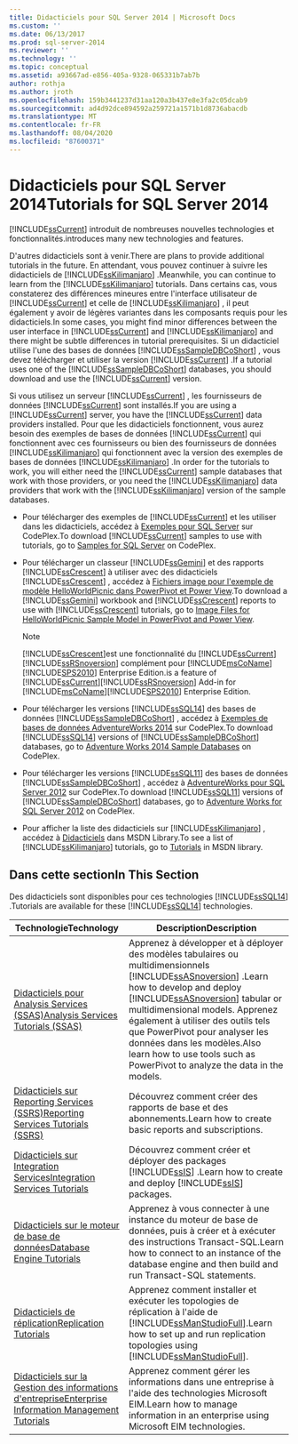 ```yaml
---
title: Didacticiels pour SQL Server 2014 | Microsoft Docs
ms.custom: ''
ms.date: 06/13/2017
ms.prod: sql-server-2014
ms.reviewer: ''
ms.technology: ''
ms.topic: conceptual
ms.assetid: a93667ad-e856-405a-9328-065331b7ab7b
author: rothja
ms.author: jroth
ms.openlocfilehash: 159b3441237d31aa120a3b437e8e3fa2c05dcab9
ms.sourcegitcommit: ad4d92dce894592a259721a1571b1d8736abacdb
ms.translationtype: MT
ms.contentlocale: fr-FR
ms.lasthandoff: 08/04/2020
ms.locfileid: "87600371"
---
```

# <a name="tutorials-for-sql-server-2014"></a><span data-ttu-id="a4974-102">Didacticiels pour SQL Server 2014</span><span class="sxs-lookup"><span data-stu-id="a4974-102">Tutorials for SQL Server 2014</span></span>
  [!INCLUDE[ssCurrent](../includes/sscurrent-md.md)] <span data-ttu-id="a4974-103">introduit de nombreuses nouvelles technologies et fonctionnalités.</span><span class="sxs-lookup"><span data-stu-id="a4974-103">introduces many new technologies and features.</span></span>  
  
 <span data-ttu-id="a4974-104">D'autres didacticiels sont à venir.</span><span class="sxs-lookup"><span data-stu-id="a4974-104">There are plans to provide additional tutorials in the future.</span></span> <span data-ttu-id="a4974-105">En attendant, vous pouvez continuer à suivre les didacticiels de [!INCLUDE[ssKilimanjaro](../includes/sskilimanjaro-md.md)] .</span><span class="sxs-lookup"><span data-stu-id="a4974-105">Meanwhile, you can continue to learn from the [!INCLUDE[ssKilimanjaro](../includes/sskilimanjaro-md.md)] tutorials.</span></span> <span data-ttu-id="a4974-106">Dans certains cas, vous constaterez des différences mineures entre l'interface utilisateur de [!INCLUDE[ssCurrent](../includes/sscurrent-md.md)] et celle de [!INCLUDE[ssKilimanjaro](../includes/sskilimanjaro-md.md)] , il peut également y avoir de légères variantes dans les composants requis pour les didacticiels.</span><span class="sxs-lookup"><span data-stu-id="a4974-106">In some cases, you might find minor differences between the user interface in [!INCLUDE[ssCurrent](../includes/sscurrent-md.md)] and [!INCLUDE[ssKilimanjaro](../includes/sskilimanjaro-md.md)] and there might be subtle differences in tutorial prerequisites.</span></span> <span data-ttu-id="a4974-107">Si un didacticiel utilise l'une des bases de données [!INCLUDE[ssSampleDBCoShort](../includes/sssampledbcoshort-md.md)] , vous devez télécharger et utiliser la version [!INCLUDE[ssCurrent](../includes/sscurrent-md.md)] .</span><span class="sxs-lookup"><span data-stu-id="a4974-107">If a tutorial uses one of the [!INCLUDE[ssSampleDBCoShort](../includes/sssampledbcoshort-md.md)] databases, you should download and use the [!INCLUDE[ssCurrent](../includes/sscurrent-md.md)] version.</span></span>  
  
 <span data-ttu-id="a4974-108">Si vous utilisez un serveur [!INCLUDE[ssCurrent](../includes/sscurrent-md.md)] , les fournisseurs de données [!INCLUDE[ssCurrent](../includes/sscurrent-md.md)] sont installés.</span><span class="sxs-lookup"><span data-stu-id="a4974-108">If you are using a [!INCLUDE[ssCurrent](../includes/sscurrent-md.md)] server, you have the [!INCLUDE[ssCurrent](../includes/sscurrent-md.md)] data providers installed.</span></span> <span data-ttu-id="a4974-109">Pour que les didacticiels fonctionnent, vous aurez besoin des exemples de bases de données [!INCLUDE[ssCurrent](../includes/sscurrent-md.md)] qui fonctionnent avec ces fournisseurs ou bien des fournisseurs de données [!INCLUDE[ssKilimanjaro](../includes/sskilimanjaro-md.md)] qui fonctionnent avec la version des exemples de bases de données [!INCLUDE[ssKilimanjaro](../includes/sskilimanjaro-md.md)] .</span><span class="sxs-lookup"><span data-stu-id="a4974-109">In order for the tutorials to work, you will either need the [!INCLUDE[ssCurrent](../includes/sscurrent-md.md)] sample databases that work with those providers, or you need the [!INCLUDE[ssKilimanjaro](../includes/sskilimanjaro-md.md)] data providers that work with the [!INCLUDE[ssKilimanjaro](../includes/sskilimanjaro-md.md)] version of the sample databases.</span></span>  
  
-   <span data-ttu-id="a4974-110">Pour télécharger des exemples de [!INCLUDE[ssCurrent](../includes/sscurrent-md.md)] et les utiliser dans les didacticiels, accédez à [Exemples pour SQL Server](https://social.technet.microsoft.com/wiki/contents/articles/3735.sql-server-samples-readme.aspx#About_Crescent_Sample_Images) sur CodePlex.</span><span class="sxs-lookup"><span data-stu-id="a4974-110">To download [!INCLUDE[ssCurrent](../includes/sscurrent-md.md)] samples to use with tutorials, go to [Samples for SQL Server](https://social.technet.microsoft.com/wiki/contents/articles/3735.sql-server-samples-readme.aspx#About_Crescent_Sample_Images) on CodePlex.</span></span>  
  
-   <span data-ttu-id="a4974-111">Pour télécharger un classeur [!INCLUDE[ssGemini](../includes/ssgemini-md.md)] et des rapports [!INCLUDE[ssCrescent](../includes/sscrescent-md.md)] à utiliser avec des didacticiels [!INCLUDE[ssCrescent](../includes/sscrescent-md.md)] , accédez à [Fichiers image pour l'exemple de modèle HelloWorldPicnic dans PowerPivot et Power View](https://www.microsoft.com/download/details.aspx?id=26719).</span><span class="sxs-lookup"><span data-stu-id="a4974-111">To download a [!INCLUDE[ssGemini](../includes/ssgemini-md.md)] workbook and [!INCLUDE[ssCrescent](../includes/sscrescent-md.md)] reports to use with [!INCLUDE[ssCrescent](../includes/sscrescent-md.md)] tutorials, go to [Image Files for HelloWorldPicnic Sample Model in PowerPivot and Power View](https://www.microsoft.com/download/details.aspx?id=26719).</span></span>  
  
    > [!NOTE]  
    >  [!INCLUDE[ssCrescent](../includes/sscrescent-md.md)]<span data-ttu-id="a4974-112">est une fonctionnalité du [!INCLUDE[ssCurrent](../includes/sscurrent-md.md)] [!INCLUDE[ssRSnoversion](../includes/ssrsnoversion-md.md)] complément pour [!INCLUDE[msCoName](../includes/msconame-md.md)] [!INCLUDE[SPS2010](../includes/sps2010-md.md)] Enterprise Edition.</span><span class="sxs-lookup"><span data-stu-id="a4974-112">is a feature of [!INCLUDE[ssCurrent](../includes/sscurrent-md.md)][!INCLUDE[ssRSnoversion](../includes/ssrsnoversion-md.md)] Add-in for [!INCLUDE[msCoName](../includes/msconame-md.md)][!INCLUDE[SPS2010](../includes/sps2010-md.md)] Enterprise Edition.</span></span>  
  
-   <span data-ttu-id="a4974-113">Pour télécharger les versions [!INCLUDE[ssSQL14](../includes/sssql14-md.md)] des bases de données [!INCLUDE[ssSampleDBCoShort](../includes/sssampledbcoshort-md.md)] , accédez à [Exemples de bases de données AdventureWorks 2014](https://msftdbprodsamples.codeplex.com/releases/view/125550) sur CodePlex.</span><span class="sxs-lookup"><span data-stu-id="a4974-113">To download [!INCLUDE[ssSQL14](../includes/sssql14-md.md)] versions of [!INCLUDE[ssSampleDBCoShort](../includes/sssampledbcoshort-md.md)] databases, go to [Adventure Works 2014 Sample Databases](https://msftdbprodsamples.codeplex.com/releases/view/125550) on CodePlex.</span></span>  
  
-   <span data-ttu-id="a4974-114">Pour télécharger les versions [!INCLUDE[ssSQL11](../includes/sssql11-md.md)] des bases de données [!INCLUDE[ssSampleDBCoShort](../includes/sssampledbcoshort-md.md)] , accédez à [AdventureWorks pour SQL Server 2012](https://msftdbprodsamples.codeplex.com/releases/view/55330) sur CodePlex.</span><span class="sxs-lookup"><span data-stu-id="a4974-114">To download [!INCLUDE[ssSQL11](../includes/sssql11-md.md)] versions of [!INCLUDE[ssSampleDBCoShort](../includes/sssampledbcoshort-md.md)] databases, go to [Adventure Works for SQL Server 2012](https://msftdbprodsamples.codeplex.com/releases/view/55330) on CodePlex.</span></span>  
  
-   <span data-ttu-id="a4974-115">Pour afficher la liste des didacticiels sur [!INCLUDE[ssKilimanjaro](../includes/sskilimanjaro-md.md)] , accédez à [Didacticiels](https://msdn.microsoft.com/library/ms167593.aspx) dans MSDN Library.</span><span class="sxs-lookup"><span data-stu-id="a4974-115">To see a list of [!INCLUDE[ssKilimanjaro](../includes/sskilimanjaro-md.md)] tutorials, go to [Tutorials](https://msdn.microsoft.com/library/ms167593.aspx) in MSDN library.</span></span>  
  
## <a name="in-this-section"></a><span data-ttu-id="a4974-116">Dans cette section</span><span class="sxs-lookup"><span data-stu-id="a4974-116">In This Section</span></span>  
 <span data-ttu-id="a4974-117">Des didacticiels sont disponibles pour ces technologies [!INCLUDE[ssSQL14](../includes/sssql14-md.md)] .</span><span class="sxs-lookup"><span data-stu-id="a4974-117">Tutorials are available for these [!INCLUDE[ssSQL14](../includes/sssql14-md.md)] technologies.</span></span>  
  
|<span data-ttu-id="a4974-118">Technologie</span><span class="sxs-lookup"><span data-stu-id="a4974-118">Technology</span></span>|<span data-ttu-id="a4974-119">Description</span><span class="sxs-lookup"><span data-stu-id="a4974-119">Description</span></span>|  
|----------------|-----------------|  
|[<span data-ttu-id="a4974-120">Didacticiels pour Analysis Services &#40;SSAS&#41;</span><span class="sxs-lookup"><span data-stu-id="a4974-120">Analysis Services Tutorials &#40;SSAS&#41;</span></span>](https://docs.microsoft.com/analysis-services/analysis-services-tutorials-ssas)|<span data-ttu-id="a4974-121">Apprenez à développer et à déployer des modèles tabulaires ou multidimensionnels [!INCLUDE[ssASnoversion](../includes/ssasnoversion-md.md)] .</span><span class="sxs-lookup"><span data-stu-id="a4974-121">Learn how to develop and deploy [!INCLUDE[ssASnoversion](../includes/ssasnoversion-md.md)] tabular or multidimensional models.</span></span> <span data-ttu-id="a4974-122">Apprenez également à utiliser des outils tels que PowerPivot pour analyser les données dans les modèles.</span><span class="sxs-lookup"><span data-stu-id="a4974-122">Also learn how to use tools such as PowerPivot to analyze the data in the models.</span></span>|  
|[<span data-ttu-id="a4974-123">Didacticiels sur Reporting Services &#40;SSRS&#41;</span><span class="sxs-lookup"><span data-stu-id="a4974-123">Reporting Services Tutorials &#40;SSRS&#41;</span></span>](../reporting-services/reporting-services-tutorials-ssrs.md)|<span data-ttu-id="a4974-124">Découvrez comment créer des rapports de base et des abonnements.</span><span class="sxs-lookup"><span data-stu-id="a4974-124">Learn how to create basic reports and subscriptions.</span></span>|  
|[<span data-ttu-id="a4974-125">Didacticiels sur Integration Services</span><span class="sxs-lookup"><span data-stu-id="a4974-125">Integration Services Tutorials</span></span>](../integration-services/integration-services-tutorials.md)|<span data-ttu-id="a4974-126">Découvrez comment créer et déployer des packages [!INCLUDE[ssIS](../includes/ssis-md.md)] .</span><span class="sxs-lookup"><span data-stu-id="a4974-126">Learn how to create and deploy [!INCLUDE[ssIS](../includes/ssis-md.md)] packages.</span></span>|  
|[<span data-ttu-id="a4974-127">Didacticiels sur le moteur de base de données</span><span class="sxs-lookup"><span data-stu-id="a4974-127">Database Engine Tutorials</span></span>](../relational-databases/database-engine-tutorials.md)|<span data-ttu-id="a4974-128">Apprenez à vous connecter à une instance du moteur de base de données, puis à créer et à exécuter des instructions Transact-SQL.</span><span class="sxs-lookup"><span data-stu-id="a4974-128">Learn how to connect to an instance of the database engine and then build and run Transact-SQL statements.</span></span>|  
|[<span data-ttu-id="a4974-129">Didacticiels de réplication</span><span class="sxs-lookup"><span data-stu-id="a4974-129">Replication Tutorials</span></span>](../relational-databases/replication/replication-tutorials.md)|<span data-ttu-id="a4974-130">Apprenez comment installer et exécuter les topologies de réplication à l'aide de [!INCLUDE[ssManStudioFull](../includes/ssmanstudiofull-md.md)].</span><span class="sxs-lookup"><span data-stu-id="a4974-130">Learn how to set up and run replication topologies using [!INCLUDE[ssManStudioFull](../includes/ssmanstudiofull-md.md)].</span></span>|  
|[<span data-ttu-id="a4974-131">Didacticiels sur la Gestion des informations d'entreprise</span><span class="sxs-lookup"><span data-stu-id="a4974-131">Enterprise Information Management Tutorials</span></span>](../../2014/tutorials/enterprise-information-management-tutorials.md)|<span data-ttu-id="a4974-132">Apprenez comment gérer les informations dans une entreprise à l'aide des technologies Microsoft EIM.</span><span class="sxs-lookup"><span data-stu-id="a4974-132">Learn how to manage information in an enterprise using Microsoft EIM technologies.</span></span>|  
  
